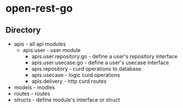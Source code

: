 # open-rest-go

## Directory

* apis - all api modules
  * apis.user - user module
    * apis.user.repository.go - define a user's repository interface
    * apis.user.usecase.go - define a user's usecase interface
    * apis.repository - curd operations to database
    * apis.usecase - logic curd operations
    * apis.delivery - http curd routes 
* models - modles
* routes - routes
* structs - define module's interface or struct
